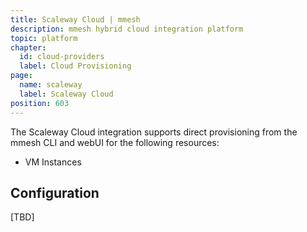 ```yaml
---
title: Scaleway Cloud | mmesh
description: mmesh hybrid cloud integration platform
topic: platform
chapter:
  id: cloud-providers
  label: Cloud Provisioning
page:
  name: scaleway
  label: Scaleway Cloud
position: 603
---
```


The Scaleway Cloud integration supports direct provisioning from the mmesh CLI and webUI for the following resources:

- VM Instances

## Configuration

[TBD]
